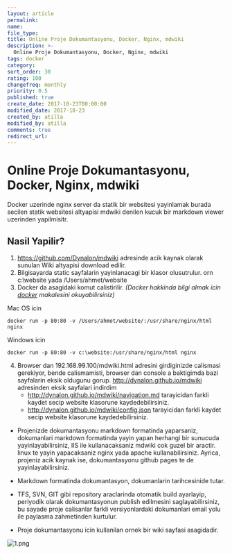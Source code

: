 ```yaml
---
layout: article
permalink:
name:
file_type:
title: Online Proje Dokumantasyonu, Docker, Nginx, mdwiki
description: >-
  Online Proje Dokumantasyonu, Docker, Nginx, mdwiki
tags: docker
category:  
sort_order: 30
rating: 100
changefreq: monthly
priority: 0.5
published: true
create_date: 2017-10-23T00:00:00
modified_date: 2017-10-23
created_by: atilla
modified_by: atilla
comments: true
redirect_url:
---
```

# Online Proje Dokumantasyonu, Docker, Nginx, mdwiki
Docker uzerinde nginx server da statik bir websitesi yayinlamak
burada secilen statik websitesi altyapisi mdwiki denilen kucuk bir markdown viewer uzerinden yapilmisitr.
## Nasil Yapilir?
1. https://github.com/Dynalon/mdwiki adresinde acik kaynak olarak sunulan Wiki altyapisi download edilir.
2. Bilgisayarda static sayfalarin yayinlanacagi bir klasor olusutrulur. orn c:\website yada /Users/ahmet/website
3. Docker da asagidaki komut calistirilir.
_(Docker hakkinda bilgi almak icin [docker](/docker-cok-kullanilan-komutlar/) makalesini okuyabilirsiniz)_

Mac  OS icin
```beanshell
docker run -p 80:80 -v /Users/ahmet/website/:/usr/share/nginx/html nginx
```

Windows icin
```beanshell
docker run -p 80:80 -v c:\website:/usr/share/nginx/html nginx
```

4. Browser dan 192.168.99.100/mdwiki.html adresini girdiginizde calismasi gerekiyor,
bende calismamisti, browser dan console a baktigimda bazi sayfalarin eksik oldugunu gorup.
http://dynalon.github.io/mdwiki adresinden eksik sayfalari indirdim
   - http://dynalon.github.io/mdwiki/navigation.md tarayicidan farkli kaydet secip website klasorune kaydedebilirsiniz.
   - http://dynalon.github.io/mdwiki/config.json tarayicidan farkli kaydet secip website klasorune kaydedebilirsiniz.

- Projenizde dokumantasyonu markdown formatinda yaparsaniz, dokumanlari markdown formatinda yayin yapan herhangi bir sunucuda yayinlayabilirsiniz, IIS ile kullanacaksaniz mdwiki cok guzel bir aractir.  linux te yayin yapacaksaniz nginx yada apache kullanabilirsiniz.
Ayrica, projeniz acik kaynak ise,  dokumantasyonu github pages te de yayinlayabilirsiniz.

- Markdown formatinda dokumantasyon, dokumanlarin tarihcesinide tutar.
- TFS, SVN, GIT gibi repository araclarinda otomatik build ayarlayip, periyodik olarak dokumantasyonun publish edilmesini
saglayabilirsiniz, bu sayade proje calisanlar farkli versiyonlardaki dokumanlari email yolu ile paylasma zahmetinden kurtulur.

- Proje dokumantasyonu icin kullanilan ornek bir wiki sayfasi asagidadir.

 ![1.png]({{site.img}}/wiki/1.png)
